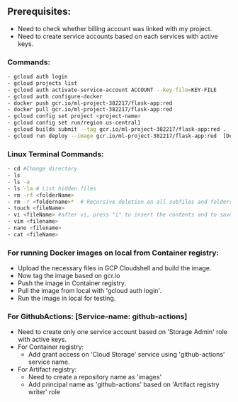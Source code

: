 ## Prerequisites:
- Need to check whether billing account was linked with my project.
- Need to create service accounts based on each services with active keys.

### Commands:
```bash
- gcloud auth login
- gcloud projects list
- gcloud auth activate-service-account ACCOUNT --key-file=KEY-FILE
- gcloud auth configure-docker
- docker push gcr.io/ml-project-382217/flask-app:red
- docker pull gcr.io/ml-project-382217/flask-app:red
- gcloud config set project <project-name>
- gcloud config set run/region us-central1
- gcloud builds submit --tag gcr.io/ml-project-382217/flask-app:red .  [Build image on cloud]
- gcloud run deploy --image gcr.io/ml-project-382217/flask-app:red  [Deploy on Cloud Run]
```

### Linux Terminal Commands:
``` bash
- cd #Change directory
- ls
- ls -a
- ls -la # List hidden files
- rm -rf <folderName>
- rm -r <foldername>*  # Recursive deletion on all subfiles and folders.
- touch <fileName>
- vi <fileName> #after vi, press "i" to insert the contents and to save press "esc" :wq (write and quit)
- vim <filename>
- nano <filename>
- cat <fileName>
```


### For running Docker images on local from Container registry:
- Upload the necessary files in GCP Cloudshell and build the image.
- Now tag the image based on gcr.io
- Push the image in Container registry.
- Pull the image from local with 'gcloud auth login'.
- Run the image in local for testing.


### For GithubActions: [Service-name: github-actions]
- Need to create only one service account based on 'Storage Admin' role with active keys.
- For Container registry:
    - Add grant access on 'Cloud Storage' service using 'github-actions' service name.
- For Artifact registry:
    - Need to create a repository name as 'images'
    - Add principal name as 'github-actions' based on 'Artifact registry writer' role
